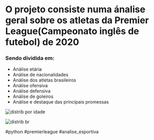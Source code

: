 # O projeto consiste numa ánalise geral sobre os atletas da Premier League(Campeonato inglês de futebol) de 2020
### Sendo dividida em:
* Análise etária
* Análise de nacionalidades
* Análise dos atletas brasileiros
* Análise ofensiva
* Análise defensiva
* Análise de goleiros
* Análise e destaque das principais promessas


![distrib por idade](https://github.com/user-attachments/assets/13ae4a12-8a2b-40ef-8904-e7ade1edc7e0)

![distrib br](https://github.com/user-attachments/assets/59aa87c1-5e6f-4075-bdef-2190459cfa28)


#python #premierleague #analise_esportiva
